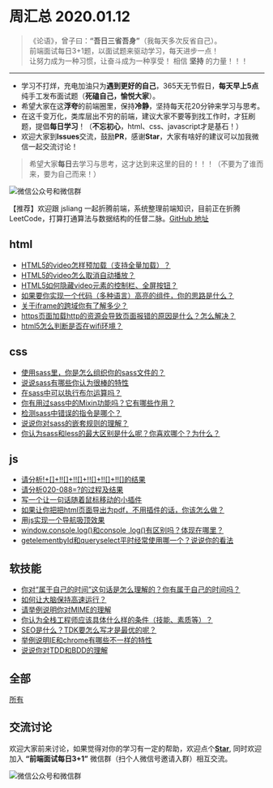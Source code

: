 # 周汇总 2020.01.12

> 《论语》，曾子曰：**“吾日三省吾身”**（我每天多次反省自己）。  
> 前端面试每日3+1题，以面试题来驱动学习，每天进步一点！  
> 让努力成为一种习惯，让奋斗成为一种享受！
> 相信 **坚持** 的力量！！！

---
- 学习不打烊，充电加油只为**遇到更好的自己**，365天无节假日，**每天早上5点**纯手工发布面试题（**死磕自己，愉悦大家**）。
- 希望大家在这**浮夸**的前端圈里，保持**冷静**，坚持每天花20分钟来学习与思考。
- 在这千变万化，类库层出不穷的前端，建议大家不要等到找工作时，才狂刷题，提倡**每日学习**！（**不忘初心**，html、css、javascript才是基石！）
- 欢迎大家到**Issues**交流，鼓励**PR**，感谢**Star**，大家有啥好的建议可以加我微信一起交流讨论！
> 希望大家**每日**去学习与思考，这才达到来这里的目的！！！（不要为了谁而来，要为自己而来！）

![微信公众号和微信群](https://github.com/haizlin/fe-interview/raw/master/resource/images/qrcode.jpg)

【推荐】欢迎跟 jsliang 一起折腾前端，系统整理前端知识，目前正在折腾 LeetCode，打算打通算法与数据结构的任督二脉。[GitHub 地址](https://github.com/LiangJunrong/document-library)

## html
- [HTML5的video怎样预加载（支持全量加载）？](https://github.com/haizlin/fe-interview/issues/1763)
- [HTML5的video怎么取消自动播放？](https://github.com/haizlin/fe-interview/issues/1759)
- [HTML5如何隐藏video元素的控制栏、全屏按钮？](https://github.com/haizlin/fe-interview/issues/1754)
- [如果要你实现一个代码（多种语言）高亮的组件，你的思路是什么？](https://github.com/haizlin/fe-interview/issues/1750)
- [关于iframe的跨域你有了解多少？](https://github.com/haizlin/fe-interview/issues/1746)
- [https页面加载http的资源会导致页面报错的原因是什么？怎么解决？](https://github.com/haizlin/fe-interview/issues/1742)
- [html5怎么判断是否在wifi环境？](https://github.com/haizlin/fe-interview/issues/1738)

## css
- [使用sass里，你是怎么组织你的sass文件的？](https://github.com/haizlin/fe-interview/issues/1764)
- [说说sass有哪些你认为很棒的特性](https://github.com/haizlin/fe-interview/issues/1760)
- [在sass中可以执行布尔运算吗？](https://github.com/haizlin/fe-interview/issues/1755)
- [你有用过sass中的Mixin功能吗？它有哪些作用？](https://github.com/haizlin/fe-interview/issues/1751)
- [检测sass中错误的指令是哪个？](https://github.com/haizlin/fe-interview/issues/1747)
- [说说你对sass的嵌套规则的理解？](https://github.com/haizlin/fe-interview/issues/1743)
- [你认为sass和less的最大区别是什么呢？你喜欢哪个？为什么？](https://github.com/haizlin/fe-interview/issues/1739)

## js
- [请分析!+[]+!![]+!![]+!![]+!![]+!![]的结果](https://github.com/haizlin/fe-interview/issues/1765)
- [请分析020-088=?的过程及结果](https://github.com/haizlin/fe-interview/issues/1761)
- [写一个让一句话随着鼠标移动的小插件](https://github.com/haizlin/fe-interview/issues/1756)
- [如果让你把把html页面导出为pdf，不用插件的话，你该怎么做？](https://github.com/haizlin/fe-interview/issues/1752)
- [用js实现一个导航吸顶效果](https://github.com/haizlin/fe-interview/issues/1748)
- [window.console.log()和console .log()有区别吗？体现在哪里？](https://github.com/haizlin/fe-interview/issues/1744)
- [getelementbyId和queryselect平时经常使用哪一个？说说你的看法](https://github.com/haizlin/fe-interview/issues/1740)

## 软技能
- [你对“属于自己的时间”这句话是怎么理解的？你有属于自己的时间吗？](https://github.com/haizlin/fe-interview/issues/1766)
- [如何让大脑保持高速运行？](https://github.com/haizlin/fe-interview/issues/1762)
- [请举例说明你对MIME的理解](https://github.com/haizlin/fe-interview/issues/1757)
- [你认为全栈工程师应该具体什么样的条件（技能、素质等）？](https://github.com/haizlin/fe-interview/issues/1753)
- [SEO是什么？TDK要怎么写才是最优的呢？](https://github.com/haizlin/fe-interview/issues/1749)
- [举例说明IE和chrome有哪些不一样的特性](https://github.com/haizlin/fe-interview/issues/1745)
- [说说你对TDD和BDD的理解](https://github.com/haizlin/fe-interview/issues/1741)

## 全部
[所有](https://github.com/haizlin/fe-interview/blob/master/category/week.md)

## 交流讨论
欢迎大家前来讨论，如果觉得对你的学习有一定的帮助，欢迎点个[**Star**](https://github.com/haizlin/fe-interview), 同时欢迎加入 **“前端面试每日3+1”** 微信群（扫个人微信号邀请入群）相互交流。

![微信公众号和微信群](https://github.com/haizlin/fe-interview/raw/master/resource/images/qrcode.jpg)